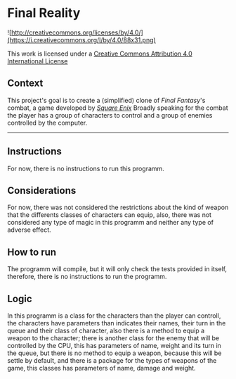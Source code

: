 Final Reality
=============

![http://creativecommons.org/licenses/by/4.0/](https://i.creativecommons.org/l/by/4.0/88x31.png)

This work is licensed under a 
[Creative Commons Attribution 4.0 International License](http://creativecommons.org/licenses/by/4.0/)

Context
-------

This project's goal is to create a (simplified) clone of _Final Fantasy_'s combat, a game developed
by [_Square Enix_](https://www.square-enix.com)
Broadly speaking for the combat the player has a group of characters to control and a group of 
enemies controlled by the computer.

---

**Instructions**
----------------
For now, there is no instructions to run this programm.

**Considerations**
------------------
For now, there was not considered the restrictions about the kind of weapon that the differents classes
of characters can equip, also, there was not considered any type of magic in this programm and neither
any type of adverse effect.

**How to run**
--------------
The programm will compile, but it will only check the tests provided in itself, therefore, there is no
instructions to run the programm.

**Logic**
---------
In this programm is a class for the characters than the player can controll, the characters have 
parameters than indicates their names, their turn in the queue and their class of character, also there is 
a method to equip a weapon to the character; there is another class for the enemy that will be controlled
by the CPU, this has parameters of name, weight and its turn in the queue, but there is no method to equip
a weapon, because this will be settle by default, and there is a package for the types of weapons of the
game, this classes has parameters of name, damage and weight.



